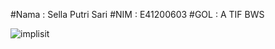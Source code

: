 #Nama  : Sella Putri Sari
#NIM   : E41200603
#GOL   : A TIF BWS

![implisit](https://user-images.githubusercontent.com/74763171/137286308-0cf167d3-1351-457b-b2e3-3c5e7a54b659.PNG)
